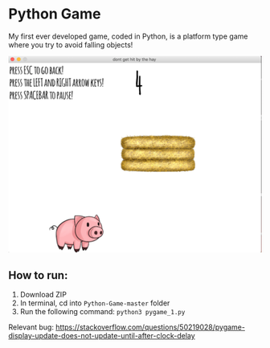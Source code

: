 # Python Game
My first ever developed game, coded in Python, is a platform type game where you try to avoid falling objects!

<img src= https://github.com/eedelosreyes2/Python-Game/blob/master/images/ingame.png>

## How to run:
1. Download ZIP
2. In terminal, cd into `Python-Game-master` folder
3. Run the following command:
`python3 pygame_1.py`

Relevant bug:
https://stackoverflow.com/questions/50219028/pygame-display-update-does-not-update-until-after-clock-delay
